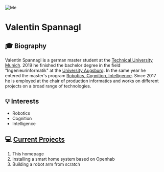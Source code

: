![Me](https://profile-images.xing.com/images/1f7e82c05504485a6932885c3b2afede-1/valentin-spannagl.1024x1024.jpg)

# Valentin Spannagl
## :mortar_board: Biography 

Valentin Spannagl is a german master student at the [Technical University Munich](www.tum.de). 2019 he finished the bachelor degree in the field "Ingenieurinformatik" at the [University Augsburg](https://www.uni-augsburg.de/de/). In the same year he entered the master's program [Robotics, Cognition, Intelligence](https://www.tum.de/en/studies/degree-programs/detail/robotics-cognition-intelligence-master-of-science-msc/). Since 2017 he is employed at the chair of production informatics and works on different projects on a broad range of technologies.

## :bulb: Interests
 - Robotics
 - Cognition
 - Intelligence

## :computer: [Current Projects](/projects)
1. This homepage
2. Installing a smart home system based on Openhab
3. Building a robot arm from scratch
